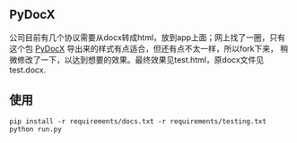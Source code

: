 ## PyDocX

公司目前有几个协议需要从docx转成html，放到app上面；网上找了一圈，只有这个包 [PyDocX](<https://github.com/CenterForOpenScience/pydocx>) 导出来的样式有点适合，但还有点不太一样，所以fork下来，
稍微修改了一下，以达到想要的效果。最终效果见test.html，原docx文件见test.docx.


## 使用

```
pip install -r requirements/docs.txt -r requirements/testing.txt
python run.py
```

